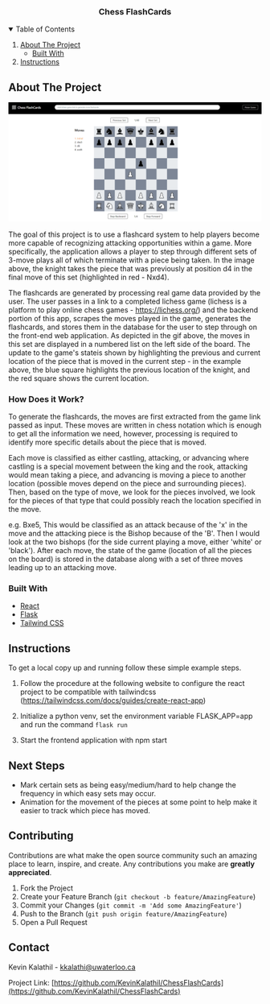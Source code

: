 <!-- PROJECT SHIELDS -->
<!--
*** I'm using markdown "reference style" links for readability.
*** Reference links are enclosed in brackets [ ] instead of parentheses ( ).
*** See the bottom of this document for the declaration of the reference variables
*** for contributors-url, forks-url, etc. This is an optional, concise syntax you may use.
*** https://www.markdownguide.org/basic-syntax/#reference-style-links
-->

<!-- PROJECT LOGO -->
<br />
<p align="center">
  <h3 align="center">Chess FlashCards</h3>
</p>

<!-- TABLE OF CONTENTS -->
<details open="open">
  <summary>Table of Contents</summary>
  <ol>
    <li>
      <a href="#about-the-project">About The Project</a>
      <ul>
        <li><a href="#built-with">Built With</a></li>
      </ul>
    </li>
    <li><a href="#instructions">Instructions</a></li>
  </ol>
</details>

<!-- ABOUT THE PROJECT -->

## About The Project

![Product Name Screen Shot][product-screenshot]

The goal of this project is to use a flashcard system to help players become more capable of recognizing attacking opportunities within a game. More specifically, the application allows a player to step through different sets of 3-move plays all of which terminate with a piece being taken. In the image above, the knight takes the piece that was previously at position d4 in the final move of this set (highlighted in red - Nxd4).

The flashcards are generated by processing real game data provided by the user. The user passes in a link to a completed lichess game (lichess is a platform to play online chess games - https://lichess.org/) and the backend portion of this app, scrapes the moves played in the game, generates the flashcards, and stores them in the database for the user to step through on the front-end web application. As depicted in the gif above, the moves in this set are displayed in a numbered list on the left side of the board. The update to the game's stateis shown by highlighting the previous and current location of the piece that is moved in the current step - in the example above, the blue square highlights the previous location of the knight, and the red square shows the current location.

### How Does it Work?

To generate the flashcards, the moves are first extracted from the game link passed as input. These moves are written in chess notation which is enough to get all the information we need, however, processing is required to identify more specific details about the piece that is moved.

Each move is classified as either castling, attacking, or advancing where castling is a special movement between the king and the rook, attacking would mean taking a piece, and advancing is moving a piece to another location (possible moves depend on the piece and surrounding pieces). Then, based on the type of move, we look for the pieces involved, we look for the pieces of that type that could possibly reach the location specified in the move.

e.g. Bxe5, This would be classified as an attack because of the 'x' in the move and the attacking piece is the Bishop because of the 'B'. Then I would look at the two bishops (for the side current playing a move, either 'white' or 'black'). After each move, the state of the game (location of all the pieces on the board) is stored in the database along with a set of three moves leading up to an attacking move.

### Built With

- [React](https://reactjs.org/)
- [Flask](https://flask.palletsprojects.com/en/2.0.x/)
- [Tailwind CSS](https://tailwindcss.com/)

<!-- GETTING STARTED -->

## Instructions

To get a local copy up and running follow these simple example steps.

1. Follow the procedure at the following website to configure the react project to be compatible with tailwindcss (https://tailwindcss.com/docs/guides/create-react-app)

2. Initialize a python venv, set the environment variable FLASK_APP=app and run the command `flask run`

3. Start the frontend application with npm start

## Next Steps

- Mark certain sets as being easy/medium/hard to help change the frequency in which easy sets may occur.
- Animation for the movement of the pieces at some point to help make it easier to track which piece has moved.

## Contributing

Contributions are what make the open source community such an amazing place to learn, inspire, and create. Any contributions you make are **greatly appreciated**.

1. Fork the Project
2. Create your Feature Branch (`git checkout -b feature/AmazingFeature`)
3. Commit your Changes (`git commit -m 'Add some AmazingFeature'`)
4. Push to the Branch (`git push origin feature/AmazingFeature`)
5. Open a Pull Request

<!-- LICENSE -->

## Contact

Kevin Kalathil - kkalathi@uwaterloo.ca

Project Link: [https://github.com/KevinKalathil/ChessFlashCards](https://github.com/KevinKalathil/ChessFlashCards)

<!-- MARKDOWN LINKS & IMAGES -->
<!-- https://www.markdownguide.org/basic-syntax/#reference-style-links -->

[contributors-shield]: https://img.shields.io/github/contributors/othneildrew/Best-README-Template.svg?style=for-the-badge
[contributors-url]: https://github.com/othneildrew/Best-README-Template/graphs/contributors
[forks-shield]: https://img.shields.io/github/forks/othneildrew/Best-README-Template.svg?style=for-the-badge
[forks-url]: https://github.com/othneildrew/Best-README-Template/network/members
[stars-shield]: https://img.shields.io/github/stars/othneildrew/Best-README-Template.svg?style=for-the-badge
[stars-url]: https://github.com/othneildrew/Best-README-Template/stargazers
[issues-shield]: https://img.shields.io/github/issues/othneildrew/Best-README-Template.svg?style=for-the-badge
[issues-url]: https://github.com/othneildrew/Best-README-Template/issues
[license-shield]: https://img.shields.io/github/license/othneildrew/Best-README-Template.svg?style=for-the-badge
[license-url]: https://github.com/othneildrew/Best-README-Template/blob/master/LICENSE.txt
[linkedin-shield]: https://img.shields.io/badge/-LinkedIn-black.svg?style=for-the-badge&logo=linkedin&colorB=555
[linkedin-url]: https://linkedin.com/in/othneildrew
[product-screenshot]: images/Animation.gif
[ambiguous-case]: images/FindingCandidate.png
